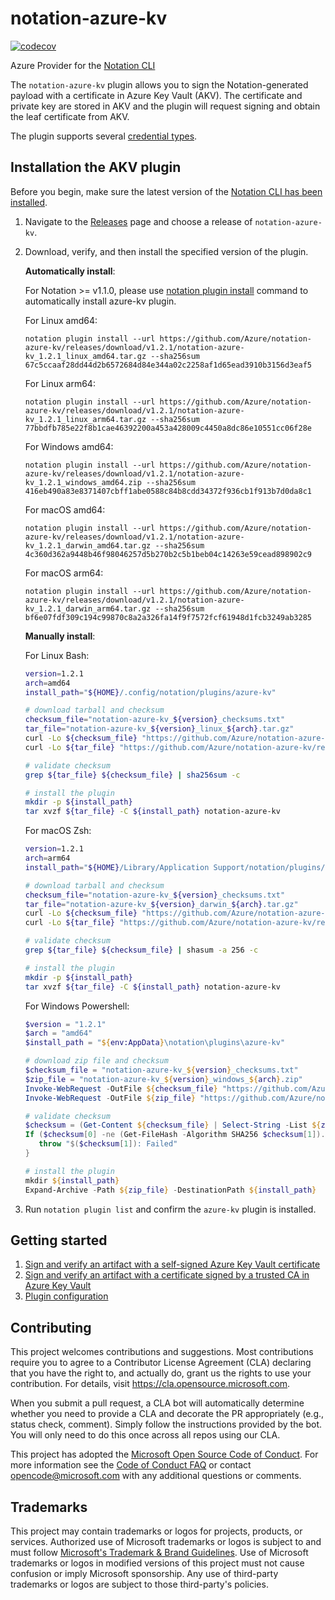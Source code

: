 # notation-azure-kv

[![codecov](https://codecov.io/gh/Azure/notation-azure-kv/branch/main/graph/badge.svg)](https://codecov.io/gh/Azure/notation-azure-kv)

Azure Provider for the [Notation CLI](https://github.com/notaryproject/notation)

The `notation-azure-kv` plugin allows you to sign the Notation-generated payload with a certificate in Azure Key Vault (AKV). The certificate and private key are stored in AKV and the plugin will request signing and obtain the leaf certificate from AKV.

The plugin supports several [credential types](./docs/plugin-config.md#credential_type).

## Installation the AKV plugin

Before you begin, make sure the latest version of the [Notation CLI has been installed](https://notaryproject.dev/docs/installation/cli/).

1. Navigate to the [Releases](https://github.com/Azure/notation-azure-kv/releases) page and choose a release of `notation-azure-kv`.
2. Download, verify, and then install the specified version of the plugin.

   **Automatically install**:

   For Notation >= v1.1.0, please use [notation plugin install](https://github.com/notaryproject/notation/blob/v1.1.0/specs/commandline/plugin.md#notation-plugin-install) command to automatically install azure-kv plugin.

   For Linux amd64:

   ```
   notation plugin install --url https://github.com/Azure/notation-azure-kv/releases/download/v1.2.1/notation-azure-kv_1.2.1_linux_amd64.tar.gz --sha256sum 67c5ccaaf28dd44d2b6572684d84e344a02c2258af1d65ead3910b3156d3eaf5
   ```

   For Linux arm64:

   ```
   notation plugin install --url https://github.com/Azure/notation-azure-kv/releases/download/v1.2.1/notation-azure-kv_1.2.1_linux_arm64.tar.gz --sha256sum 77bbdfb785e22f8b1cae46392200a453a428009c4450a8dc86e10551cc06f28e
   ```

   For Windows amd64:

   ```
   notation plugin install --url https://github.com/Azure/notation-azure-kv/releases/download/v1.2.1/notation-azure-kv_1.2.1_windows_amd64.zip --sha256sum 416eb490a83e8371407cbff1abe0588c84b8cdd34372f936cb1f913b7d0da8c1
   ```

   For macOS amd64:

   ```
   notation plugin install --url https://github.com/Azure/notation-azure-kv/releases/download/v1.2.1/notation-azure-kv_1.2.1_darwin_amd64.tar.gz --sha256sum 4c360d362a9448b46f98046257d5b270b2c5b1beb04c14263e59cead898902c9
   ```

   For macOS arm64:

   ```
   notation plugin install --url https://github.com/Azure/notation-azure-kv/releases/download/v1.2.1/notation-azure-kv_1.2.1_darwin_arm64.tar.gz --sha256sum bf6e07fdf309c194c99870c8a2a326fa14f9f7572fcf61948d1fcb3249ab3285
   ```

   **Manually install**:

   For Linux Bash:

   ```bash
   version=1.2.1
   arch=amd64
   install_path="${HOME}/.config/notation/plugins/azure-kv"

   # download tarball and checksum
   checksum_file="notation-azure-kv_${version}_checksums.txt"
   tar_file="notation-azure-kv_${version}_linux_${arch}.tar.gz"
   curl -Lo ${checksum_file} "https://github.com/Azure/notation-azure-kv/releases/download/v${version}/${checksum_file}"
   curl -Lo ${tar_file} "https://github.com/Azure/notation-azure-kv/releases/download/v${version}/${tar_file}"

   # validate checksum
   grep ${tar_file} ${checksum_file} | sha256sum -c

   # install the plugin
   mkdir -p ${install_path}
   tar xvzf ${tar_file} -C ${install_path} notation-azure-kv
   ```

   For macOS Zsh:

   ```zsh
   version=1.2.1
   arch=arm64
   install_path="${HOME}/Library/Application Support/notation/plugins/azure-kv"

   # download tarball and checksum
   checksum_file="notation-azure-kv_${version}_checksums.txt"
   tar_file="notation-azure-kv_${version}_darwin_${arch}.tar.gz"
   curl -Lo ${checksum_file} "https://github.com/Azure/notation-azure-kv/releases/download/v${version}/${checksum_file}"
   curl -Lo ${tar_file} "https://github.com/Azure/notation-azure-kv/releases/download/v${version}/${tar_file}"

   # validate checksum
   grep ${tar_file} ${checksum_file} | shasum -a 256 -c

   # install the plugin
   mkdir -p ${install_path}
   tar xvzf ${tar_file} -C ${install_path} notation-azure-kv
   ```

   For Windows Powershell:

   ```powershell
   $version = "1.2.1"
   $arch = "amd64"
   $install_path = "${env:AppData}\notation\plugins\azure-kv"

   # download zip file and checksum
   $checksum_file = "notation-azure-kv_${version}_checksums.txt"
   $zip_file = "notation-azure-kv_${version}_windows_${arch}.zip"
   Invoke-WebRequest -OutFile ${checksum_file} "https://github.com/Azure/notation-azure-kv/releases/download/v${version}/${checksum_file}"
   Invoke-WebRequest -OutFile ${zip_file} "https://github.com/Azure/notation-azure-kv/releases/download/v${version}/${zip_file}"

   # validate checksum
   $checksum = (Get-Content ${checksum_file} | Select-String -List ${zip_file}).Line.Split() | Where-Object {$_}
   If ($checksum[0] -ne (Get-FileHash -Algorithm SHA256 $checksum[1]).Hash) {
      throw "$($checksum[1]): Failed"
   }

   # install the plugin
   mkdir ${install_path}
   Expand-Archive -Path ${zip_file} -DestinationPath ${install_path}
   ```

3. Run `notation plugin list` and confirm the `azure-kv` plugin is installed.

## Getting started

1. [Sign and verify an artifact with a self-signed Azure Key Vault certificate](docs/self-signed-workflow.md)
2. [Sign and verify an artifact with a certificate signed by a trusted CA in Azure Key Vault](docs/ca-signed-workflow.md)
3. [Plugin configuration](docs/plugin-config.md)

## Contributing

This project welcomes contributions and suggestions. Most contributions require you to agree to a
Contributor License Agreement (CLA) declaring that you have the right to, and actually do, grant us
the rights to use your contribution. For details, visit <https://cla.opensource.microsoft.com>.

When you submit a pull request, a CLA bot will automatically determine whether you need to provide
a CLA and decorate the PR appropriately (e.g., status check, comment). Simply follow the instructions
provided by the bot. You will only need to do this once across all repos using our CLA.

This project has adopted the [Microsoft Open Source Code of Conduct](https://opensource.microsoft.com/codeofconduct/).
For more information see the [Code of Conduct FAQ](https://opensource.microsoft.com/codeofconduct/faq/) or
contact [opencode@microsoft.com](mailto:opencode@microsoft.com) with any additional questions or comments.

## Trademarks

This project may contain trademarks or logos for projects, products, or services. Authorized use of Microsoft
trademarks or logos is subject to and must follow
[Microsoft's Trademark & Brand Guidelines](https://www.microsoft.com/en-us/legal/intellectualproperty/trademarks/usage/general).
Use of Microsoft trademarks or logos in modified versions of this project must not cause confusion or imply Microsoft sponsorship.
Any use of third-party trademarks or logos are subject to those third-party's policies.
